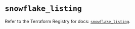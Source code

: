 # `snowflake_listing`

Refer to the Terraform Registry for docs: [`snowflake_listing`](https://registry.terraform.io/providers/snowflakedb/snowflake/2.8.0/docs/resources/listing).
